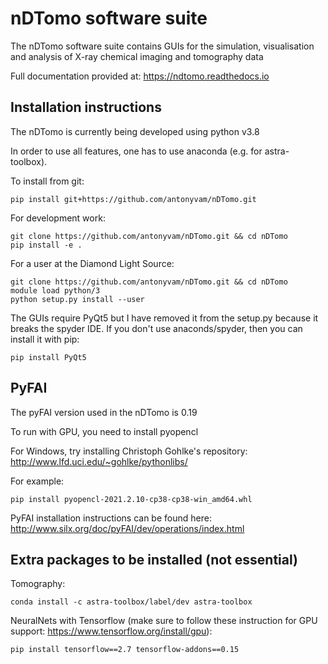 nDTomo software suite
=====================
The nDTomo software suite contains GUIs for the simulation, visualisation and analysis of X-ray chemical imaging and tomography data

Full documentation provided at: https://ndtomo.readthedocs.io

Installation instructions
-------------------------
The nDTomo is currently being developed using python v3.8

In order to use all features, one has to use anaconda (e.g. for astra-toolbox).

To install from git:

```pip install git+https://github.com/antonyvam/nDTomo.git```

For development work:

```
git clone https://github.com/antonyvam/nDTomo.git && cd nDTomo
pip install -e .
```

For a user at the Diamond Light Source:

```
git clone https://github.com/antonyvam/nDTomo.git && cd nDTomo
module load python/3
python setup.py install --user
```

The GUIs require PyQt5 but I have removed it from the setup.py because it breaks the spyder IDE. If you don't use anaconds/spyder, then you can install it with pip: 

```
pip install PyQt5
```

PyFAI
-----
The pyFAI version used in the nDTomo is 0.19

To run with GPU, you need to install pyopencl

For Windows, try installing Christoph Gohlke's repository: http://www.lfd.uci.edu/~gohlke/pythonlibs/

For example: 

```
pip install pyopencl-2021.2.10-cp38-cp38-win_amd64.whl
```

PyFAI installation instructions can be found here: http://www.silx.org/doc/pyFAI/dev/operations/index.html

Extra packages to be installed (not essential)
----------------------------------------------

Tomography:

```conda install -c astra-toolbox/label/dev astra-toolbox```

NeuralNets with Tensorflow (make sure to follow these instruction for GPU support: https://www.tensorflow.org/install/gpu):

```pip install tensorflow==2.7 tensorflow-addons==0.15```

